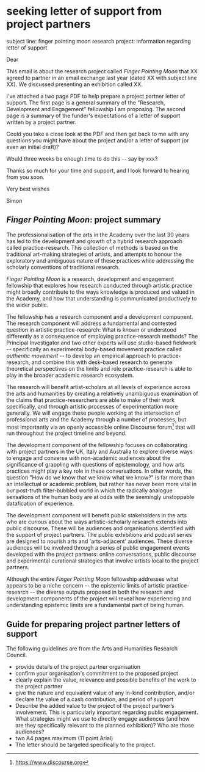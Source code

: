 # seeking letter of support from project partners

subject line: finger pointing moon research project: information regarding letter of support

Dear 

This email is about the research project called _Finger Pointing Moon_ that XX agreed to partner in an email exchange last year (dated XX with subject line XX). We discussed presenting an exhibition called XX. 

I've attached a two page PDF to help prepare a project partner letter of support. The first page is a general summary of the "Research, Development and Engagement" fellowship I am proposing. The second page is a summary of the funder's expectations of a letter of support written by a project partner. 

Could you take a close look at the PDF and then get back to me with any questions you might have about the project and/or a letter of support (or even an initial draft)?

Would three weeks be enough time to do this -- say by xxx?

Thanks so much for your time and support, and I look forward to hearing from you soon.

Very best wishes

Simon


## _Finger Pointing Moon_: project summary

The professionalisation of the arts in the Academy over the last 30 years has led to the development and growth of a hybrid research approach called practice-research. This collection of methods is based on the traditional art-making strategies of artists, and attempts to honour the exploratory and ambiguous nature of these practices while addressing the scholarly conventions of traditional research. 

_Finger Pointing Moon_ is a research, development and engagement fellowship that explores how research conducted through artistic practice might broadly contribute to the ways knowledge is produced and valued in the Academy, and how that understanding is communicated productively to the wider public. 

The fellowship has a research component and a development component. The research component will address a fundamental and contested question in artistic practice-research: What is known or understood differently as a consequence of employing practice-research methods? The Principal Investigator and two other experts will use studio-based fieldwork -- specifically an experimental body-based movement practice called _authentic movement_ -- to develop an empirical approach to practice-research, and combine this with desk-based research to generate theoretical perspectives on the limits and role practice-research is able to play in the broader academic research ecosystem.

The research will benefit artist-scholars at all levels of experience across the arts and humanities by creating a relatively unambiguous examination of the claims that practice-researchers are able to make of their work specifically, and through artistic processes of experimentation more generally. We will engage these people working at the intersection of professional arts and the Academy through a number of processes, but most importantly via an openly accessible online Discourse forum[^disc] that will run throughout the project timeline and beyond.

[^disc]: <https://www.discourse.org>

The development component of the fellowship focuses on collaborating with project partners in the UK, Italy and Australia to explore diverse ways to engage and converse with non-academic audiences about the significance of grappling with questions of epistemology, and how arts practices might play a key role in these conversations. In other words, the question "How do we know that we know what we know?" is far more than an intellectual or academic problem, but rather has never been more vital in our post-truth filter-bubbled world in which the radically analogue sensations of the human body are at odds with the seemingly unstoppable datafication of experience.

The development component will benefit public stakeholders in the arts who are curious about the ways artistic-scholarly research extends into public discourse. These will be audiences and organisations identified with the support of project partners. The public exhibitions and podcast series are designed to nourish arts and 'arts-adjacent' audiences. These diverse audiences will be involved through a series of public engagement events developed with the project partners: online conversations, public discourse and experimental curational strategies that involve artists local to the project partners.  

Although the entire _Finger Pointing Moon_ fellowship addresses what appears to be a niche concern -- the epistemic limits of artistic practice-research -- the diverse outputs proposed in both the research and development components of the project will reveal how experiencing and understanding epistemic limits are a fundamental part of being human.

## Guide for preparing project partner letters of support

The following guidelines are from the Arts and Humanities Research Council.

- provide details of the project partner organisation  
- confirm your organisation's commitment to the proposed project  
- clearly explain the value, relevance and possible benefits of the work to the project partner  
- give the nature and equivalent value of any in-kind contribution, and/or declare the value of a cash contribution, and period of support  
- Describe the added value to the project of the project partner’s involvement. This is particularly important regarding public engagement. What strategies might we use to directly engage audiences (and how are they specifically relevant to the planned exhibition)? Who are those audiences?   
- two A4 pages maximum (11 point Arial)  
- The letter should be targeted specifically to the project.



